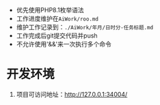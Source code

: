 - 优先使用PHP8.1枚举语法
- 工作进度维护在`AiWork/roo.md`
- 维护工作记录到：`./AiWork/年月/日时分-任务标题.md`
- 工作完成后git提交代码并push
- 不允许使用'&&'来一次执行多个命令

# 开发环境
1. 项目可访问地址：http://127.0.0.1:34004/